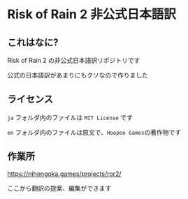 # Risk of Rain 2 非公式日本語訳

## これはなに?
Risk of Rain 2 の非公式日本語訳リポジトリです  

公式の日本語訳があまりにもクソなので作りました

## ライセンス
`ja` フォルダ内のファイルは `MIT License` です

`en` フォルダ内のファイルは原文で、`Hoopoo Games`の著作物です

## 作業所
https://nihongoka.games/projects/ror2/

ここから翻訳の提案、編集ができます
